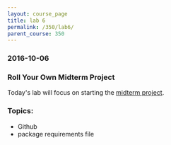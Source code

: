 ```yaml
---
layout: course_page
title: lab 6
permalink: /350/lab6/
parent_course: 350
---
```


### 2016-10-06

### Roll Your Own Midterm Project

Today's lab will focus on starting the [midterm project](/350/midterm/).

### Topics:

- Github
- package requirements file 



